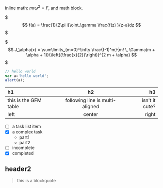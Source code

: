 inline math: $mr\omega^2 = F$, and math block.

$$$
f(a) = \frac{1}{2\pi i}\oint_\gamma \frac{f(z)  }{z-a}dz
$$$

$$$
J_\alpha(x) = \sum\limits_{m=0}^\infty \frac{(-1)^m}{m! \, \Gamma(m + \alpha + 1)}{\left({\frac{x}{2}}\right)}^{2 m + \alpha}
$$$

```javascript
// hello world
var a='hello world';
alert(a);
```

|h1|h2|h3|
|:---|:---:|---:|
|this is the GFM table|following line is multi-aligned|isn't it cute?|
|left|center|right|

- [ ] a task list item
- [x] a complex task
  * part1
  * part2
- [ ] incomplete
- [x] completed

## header2

> this is a blockquote